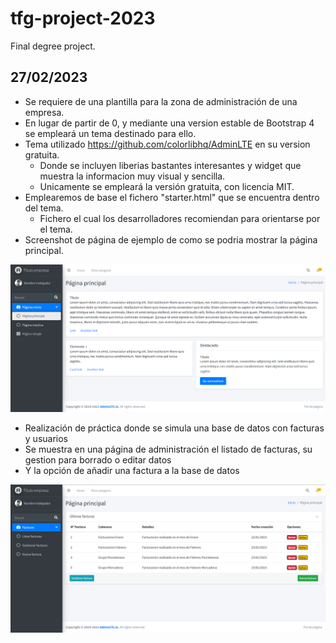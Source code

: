 # tfg-project-2023
Final degree project.

## 27/02/2023
- Se requiere de una plantilla para la zona de administración de una empresa.
- En lugar de partir de 0, y mediante una version estable de Bootstrap 4 se empleará un tema destinado para ello.
- Tema utilizado https://github.com/colorlibhq/AdminLTE en su version gratuita.
    - Donde se incluyen liberias bastantes interesantes y widget que muestra la informacion muy visual y sencilla.
    - Unicamente se empleará la versión gratuita, con licencia MIT.
- Emplearemos de base el fichero "starter.html" que se encuentra dentro del tema.
    - Fichero el cual los desarrolladores recomiendan para orientarse por el tema.
- Screenshot de página de ejemplo de como se podria mostrar la página principal.

![Example1](/screenshots/example1.png)

- Realización de práctica donde se simula una base de datos con facturas y usuarios
- Se muestra en una página de administración el listado de facturas, su gestion para borrado o editar datos
- Y la opción de añadir una factura a la base de datos

![Example2](/screenshots/example2.png)